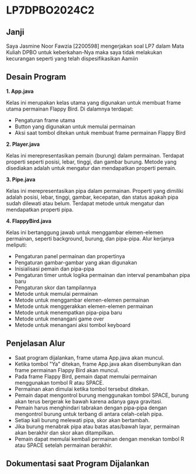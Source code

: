 # LP7DPBO2024C2

## Janji
Saya Jasmine Noor Fawzia [2200598] mengerjakan soal LP7 dalam Mata Kuliah DPBO untuk keberkahan-Nya maka saya tidak melakukan kecurangan seperti yang telah dispesifikasikan Aamiin

## Desain Program
**1. App.java**

Kelas ini merupakan kelas utama yang digunakan untuk membuat frame utama permainan Flappy Bird. Di dalamnya terdapat:
- Pengaturan frame utama
- Button yang digunakan untuk memulai permainan
- Aksi saat tombol ditekan untuk membuat frame permainan Flappy Bird

**2. Player.java**

Kelas ini merepresentasikan pemain (burung) dalam permainan. Terdapat properti seperti posisi, lebar, tinggi, dan gambar burung. Metode yang disediakan adalah untuk mengatur dan mendapatkan properti pemain.

**3. Pipe.java**

Kelas ini merepresentasikan pipa dalam permainan. Properti yang dimiliki adalah posisi, lebar, tinggi, gambar, kecepatan, dan status apakah pipa sudah dilewati atau belum. Terdapat metode untuk mengatur dan mendapatkan properti pipa.

**4. FlappyBird.java**

Kelas ini bertanggung jawab untuk menggambar elemen-elemen permainan, seperti background, burung, dan pipa-pipa. Alur kerjanya meliputi:
- Pengaturan panel permainan dan propertinya
- Pengaturan gambar-gambar yang akan digunakan
- Inisialisasi pemain dan pipa-pipa
- Pengaturan timer untuk logika permainan dan interval penambahan pipa baru
- Pengaturan skor dan tampilannya
- Metode untuk memulai permainan
- Metode untuk menggambar elemen-elemen permainan
- Metode untuk menggerakkan elemen-elemen permainan
- Metode untuk menempatkan pipa-pipa baru
- Metode untuk menangani game over
- Metode untuk menangani aksi tombol keyboard

## Penjelasan Alur
- Saat program dijalankan, frame utama App.java akan muncul.
- Ketika tombol "Ya" ditekan, frame App.java akan disembunyikan dan frame permainan Flappy Bird akan muncul.
- Pada frame Flappy Bird, pemain dapat memulai permainan menggunakan tombol R atau SPACE.
- Permainan akan dimulai ketika tombol tersebut ditekan.
- Pemain dapat mengontrol burung menggunakan tombol SPACE, burung akan terus bergerak ke bawah karena adanya gaya gravitasi.
- Pemain harus menghindari tabrakan dengan pipa-pipa dengan mengontrol burung untuk terbang di antara celah-celah pipa.
- Setiap kali burung melewati pipa, skor akan bertambah.
- Jika burung menabrak pipa atau batas atas/bawah layar, permainan akan berakhir dan skor akan ditampilkan.
- Pemain dapat memulai kembali permainan dengan menekan tombol R atau SPACE setelah permainan berakhir.

## Dokumentasi saat Program Dijalankan
